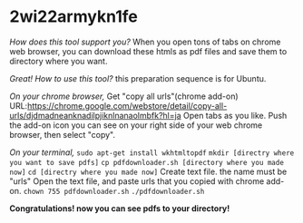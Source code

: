 # 2wi22armykn1fe
*How does this tool support you?*
  When you open tons of tabs on chrome web browser, you can download these htmls as pdf files and save them to directory where you want.

*Great! How to use this tool?*
  this preparation sequence is for Ubuntu.

*On your chrome browser,*
Get "copy all urls"(chrome add-on)
  URL:https://chrome.google.com/webstore/detail/copy-all-urls/djdmadneanknadilpjiknlnanaolmbfk?hl=ja 
Open tabs as you like.
Push the add-on icon you can see on your right side of your web chrome browser, then select "copy".

*On your terminal,*
  `sudo apt-get install wkhtmltopdf`
  `mkdir [directry where you want to save pdfs]`
  `cp pdfdownloader.sh [directory where you made now]`
  `cd [directry where you made now]`
  Create text file. the name must be "urls"
  Open the text file, and paste urls that you copied with chrome add-on.
  `chown 755 pdfdownloader.sh`
  `./pdfdownloader.sh`


**Congratulations! now you can see pdfs to your directory!**
